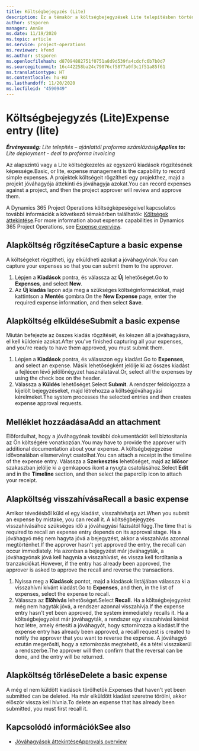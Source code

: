 ```yaml
---
title: Költségbejegyzés (Lite)
description: Ez a témakör a költségbejegyzések Lite telepítésben történő használatának módjával kapcsolatos információkat tartalmaz.
author: stsporen
manager: AnnBe
ms.date: 11/19/2020
ms.topic: article
ms.service: project-operations
ms.reviewer: kfend
ms.author: stsporen
ms.openlocfilehash: d87094882751f0751a8d9d539fa4cdcfc6b7b0d7
ms.sourcegitcommit: 16c442258ba24c79076cf5877a0f3c1f51a85f61
ms.translationtype: HT
ms.contentlocale: hu-HU
ms.lasthandoff: 11/20/2020
ms.locfileid: "4590949"
---
```

# <a name="expense-entry-lite"></a><span data-ttu-id="f0f46-103">Költségbejegyzés (Lite)</span><span class="sxs-lookup"><span data-stu-id="f0f46-103">Expense entry (lite)</span></span>

<span data-ttu-id="f0f46-104">_**Érvényesség:** Lite telepítés – ajánlattól proforma számlázásig_</span><span class="sxs-lookup"><span data-stu-id="f0f46-104">_**Applies to:** Lite deployment - deal to proforma invoicing_</span></span>

<span data-ttu-id="f0f46-105">Az alapszintű vagy a Lite költségkezelés az egyszerű kiadások rögzítésének képessége.</span><span class="sxs-lookup"><span data-stu-id="f0f46-105">Basic, or lite, expense management is the capability to record simple expenses.</span></span> <span data-ttu-id="f0f46-106">A projektek költségeit rögzítheti egy projekthez, majd a projekt jóváhagyója áttekinti és jóváhagyja azokat.</span><span class="sxs-lookup"><span data-stu-id="f0f46-106">You can record expenses against a project, and then the project approver will review and approve them.</span></span>

<span data-ttu-id="f0f46-107">A Dynamics 365 Project Operations költségképeségeivel kapcsolatos további információk a következő témakörben találhatók: [Költségek áttekintése](expense-overview.md).</span><span class="sxs-lookup"><span data-stu-id="f0f46-107">For more information about expense capabilities in Dynamics 365 Project Operations, see [Expense overview](expense-overview.md).</span></span>

## <a name="capture-a-basic-expense"></a><span data-ttu-id="f0f46-108">Alapköltség rögzítése</span><span class="sxs-lookup"><span data-stu-id="f0f46-108">Capture a basic expense</span></span>

<span data-ttu-id="f0f46-109">A költségeket rögzítheti, így elküldheti azokat a jóváhagyónak.</span><span class="sxs-lookup"><span data-stu-id="f0f46-109">You can capture your expenses so that you can submit them to the approver.</span></span>

1. <span data-ttu-id="f0f46-110">Lépjen a **Kiadások** pontra, és válassza az **Új** lehetőséget.</span><span class="sxs-lookup"><span data-stu-id="f0f46-110">Go to **Expenses**, and select **New**.</span></span>
2. <span data-ttu-id="f0f46-111">Az **Új kiadás** lapon adja meg a szükséges költséginformációkat, majd kattintson a **Mentés** gombra.</span><span class="sxs-lookup"><span data-stu-id="f0f46-111">On the **New Expense** page, enter the required expense information, and then select **Save**.</span></span>

## <a name="submit-a-basic-expense"></a><span data-ttu-id="f0f46-112">Alapköltség elküldése</span><span class="sxs-lookup"><span data-stu-id="f0f46-112">Submit a basic expense</span></span>

<span data-ttu-id="f0f46-113">Miután befejezte az összes kiadás rögzítését, és készen áll a jóváhagyásra, el kell küldenie azokat.</span><span class="sxs-lookup"><span data-stu-id="f0f46-113">After you've finished capturing all your expenses, and you're ready to have them approved, you must submit them.</span></span>

1. <span data-ttu-id="f0f46-114">Lépjen a **Kiadások** pontra, és válasszon egy kiadást.</span><span class="sxs-lookup"><span data-stu-id="f0f46-114">Go to **Expenses**, and select an expense.</span></span> <span data-ttu-id="f0f46-115">Másik lehetőségként jelölje ki az összes kiadást a fejlécen lévő jelölőnégyzet használatával.</span><span class="sxs-lookup"><span data-stu-id="f0f46-115">Or, select all the expenses by using the check box on the header.</span></span>
2. <span data-ttu-id="f0f46-116">Válassza a **Küldés** lehetőséget.</span><span class="sxs-lookup"><span data-stu-id="f0f46-116">Select **Submit**.</span></span> <span data-ttu-id="f0f46-117">A rendszer feldolgozza a kijelölt bejegyzéseket, majd létrehozza a költségjóváhagyási kérelmeket.</span><span class="sxs-lookup"><span data-stu-id="f0f46-117">The system processes the selected entries and then creates expense approval requests.</span></span>

## <a name="add-an-attachment"></a><span data-ttu-id="f0f46-118">Melléklet hozzáadása</span><span class="sxs-lookup"><span data-stu-id="f0f46-118">Add an attachment</span></span>

<span data-ttu-id="f0f46-119">Előfordulhat, hogy a jóváhagyónak további dokumentációt kell biztosítania az Ön költségére vonatkozóan.</span><span class="sxs-lookup"><span data-stu-id="f0f46-119">You may have to provide the approver with additional documentation about your expense.</span></span> <span data-ttu-id="f0f46-120">A költségbejegyzése idővonalában elismervényt csatolhat.</span><span class="sxs-lookup"><span data-stu-id="f0f46-120">You can attach a receipt in the timeline of the expense entry.</span></span> <span data-ttu-id="f0f46-121">Válassza a **Szerkesztés** lehetőséget, majd az **Idősor** szakaszban jelölje ki a gemkapocs ikont a nyugta csatolásához.</span><span class="sxs-lookup"><span data-stu-id="f0f46-121">Select **Edit** and in the **Timeline** section, and then select the paperclip icon to attach your receipt.</span></span>

## <a name="recall-a-basic-expense"></a><span data-ttu-id="f0f46-122">Alapköltség visszahívása</span><span class="sxs-lookup"><span data-stu-id="f0f46-122">Recall a basic expense</span></span>

<span data-ttu-id="f0f46-123">Amikor tévedésből küld el egy kiadást, visszahívhatja azt.</span><span class="sxs-lookup"><span data-stu-id="f0f46-123">When you submit an expense by mistake, you can recall it.</span></span> <span data-ttu-id="f0f46-124">A költségbejegyzés visszahívásához szükséges idő a jóváhagyási fázisától függ.</span><span class="sxs-lookup"><span data-stu-id="f0f46-124">The time that is required to recall an expense entry depends on its approval stage.</span></span>  <span data-ttu-id="f0f46-125">Ha a jóváhagyó még nem hagyta jóvá a bejegyzést, akkor a visszahívás azonnal megtörténhet.</span><span class="sxs-lookup"><span data-stu-id="f0f46-125">If the approver hasn't yet approved the entry, the recall can occur immediately.</span></span> <span data-ttu-id="f0f46-126">Ha azonban a bejegyzést már jóváhagyták, a jóváhagyónak jóvá kell hagynia a visszahívást, és vissza kell fordítania a tranzakciókat.</span><span class="sxs-lookup"><span data-stu-id="f0f46-126">However, if the entry has already been approved, the approver is asked to approve the recall and reverse the transactions.</span></span>

1. <span data-ttu-id="f0f46-127">Nyissa meg a **Kiadások** pontot, majd a kiadások listájában válassza ki a visszahívni kívánt kiadást.</span><span class="sxs-lookup"><span data-stu-id="f0f46-127">Go to **Expenses**, and then, in the list of expenses, select the expense to recall.</span></span>
2. <span data-ttu-id="f0f46-128">Válassza az **Előhívás** lehetőséget.</span><span class="sxs-lookup"><span data-stu-id="f0f46-128">Select **Recall**.</span></span> <span data-ttu-id="f0f46-129">Ha a költségbejegyzést még nem hagyták jóvá, a rendszer azonnal visszahívja.</span><span class="sxs-lookup"><span data-stu-id="f0f46-129">If the expense entry hasn't yet been approved, the system immediately recalls it.</span></span> <span data-ttu-id="f0f46-130">Ha a költségbejegyzést már jóváhagyták, a rendszer egy visszahívási kérést hoz létre, amely értesíti a jóváhagyót, hogy sztornírozza a kiadást.</span><span class="sxs-lookup"><span data-stu-id="f0f46-130">If the expense entry has already been approved, a recall request is created to notify the approver that you want to reverse the expense.</span></span> <span data-ttu-id="f0f46-131">A jóváhagyó ezután megerősíti, hogy a sztornírozás megtehető, és a tétel visszakerül a rendszerbe.</span><span class="sxs-lookup"><span data-stu-id="f0f46-131">The approver will then confirm that the reversal can be done, and the entry will be returned.</span></span>

## <a name="delete-a-basic-expense"></a><span data-ttu-id="f0f46-132">Alapköltség törlése</span><span class="sxs-lookup"><span data-stu-id="f0f46-132">Delete a basic expense</span></span>

<span data-ttu-id="f0f46-133">A még el nem küldött kiadások törölhetők.</span><span class="sxs-lookup"><span data-stu-id="f0f46-133">Expenses that haven't yet been submitted can be deleted.</span></span> <span data-ttu-id="f0f46-134">Ha már elküldött kiadást szeretne törölni, akkor először vissza kell hívnia.</span><span class="sxs-lookup"><span data-stu-id="f0f46-134">To delete an expense that has already been submitted, you must first recall it.</span></span>

## <a name="see-also"></a><span data-ttu-id="f0f46-135">Kapcsolódó információk</span><span class="sxs-lookup"><span data-stu-id="f0f46-135">See also</span></span>

- [<span data-ttu-id="f0f46-136">Jóváhagyások áttekintése</span><span class="sxs-lookup"><span data-stu-id="f0f46-136">Approvals overview</span></span>](../approvals/approvals-overview.md)
